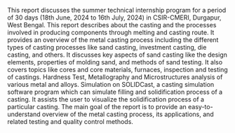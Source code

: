  This report discusses the summer technical internship program for a period of 30 days (18th June, 2024 to 16th July, 2024) in CSIR-CMERI, Durgapur, West Bengal. 
 This report describes about the casting and the processes involved in producing components through melting and casting route. 
 It provides an overview of the metal casting process including the different types of casting
 processes like sand casting, investment casting, die casting, and others. 
 It discusses key aspects of sand casting like the design elements, properties of molding sand, and methods of sand testing. 
 It also covers topics like cores and core materials, furnaces, inspection and testing of castings. 
 Hardness Test, Metallography and Microstructures analysis of various metal and alloys.
 Simulation on SOLIDCast, a casting simulation software program which can simulate filling and solidification process of a casting. 
 It assists the user to visualize the solidification process of a particular casting. 
 The main goal of the report is to provide an easy-to-understand overview of the metal casting process, its applications, and related testing and quality control methods.
